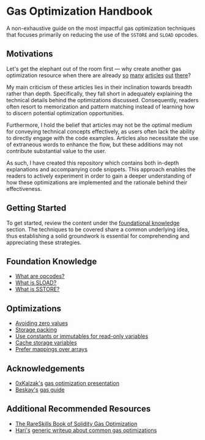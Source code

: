# Gas Optimization Handbook

A non-exhaustive guide on the most impactful gas optimization techniques that focuses primarily on reducing the use of the `SSTORE` and `SLOAD` opcodes.

## Motivations

Let's get the elephant out of the room first — why create another gas optimization resource when there are already [so](https://www.alchemy.com/overviews/solidity-gas-optimization) [many](https://hacken.io/discover/solidity-gas-optimization/) [articles](https://www.infuy.com/blog/7-simple-ways-to-optimize-gas-in-solidity-smart-contracts/) [out](https://betterprogramming.pub/solidity-gas-optimizations-and-tricks-2bcee0f9f1f2) [there](https://0xmacro.com/blog/solidity-gas-optimizations-cheat-sheet/)?

My main criticism of these articles lies in their inclination towards breadth rather than depth. Specifically, they fall short in adequately explaining the technical details behind the optimizations discussed. Consequently, readers often resort to memorization and pattern matching instead of learning how to discern potential optimization opportunities.

Furthermore, I hold the belief that articles may not be the optimal medium for conveying technical concepts effectively, as users often lack the ability to directly engage with the code examples. Articles also necessitate the use of extraneous words to enhance the flow, but these additions may not contribute substantial value to the user.

As such, I have created this repository which contains both in-depth explanations and accompanying code snippets. This approach enables the readers to actively experiment in order to gain a deeper understanding of how these optimizations are implemented and the rationale behind their effectiveness.

## Getting Started

To get started, review the content under the [foundational knowledge](#foundation-knowledge) section. The techniques to be covered share a common underlying idea, thus establishing a solid groundwork is essential for comprehending and appreciating these strategies.

## Foundation Knowledge

- [What are opcodes?](./src/core/opcodes/README.md)
- [What is SLOAD?](./src/core/sload/README.md)
- [What is SSTORE?](./src/core/sstore/README.md)

## Optimizations

- [Avoiding zero values](./src/optimizations/avoid-zero-value/README.md)
- [Storage packing](./src/optimizations/storage-packing/)
- [Use constants or immutables for read-only variables](./src/optimizations/constants-and-immutables/README.md)
- [Cache storage variables](./src/optimizations/caching/README.md)
- [Prefer mappings over arrays](./src/optimizations/mapping-over-arrays/README.md)
<!-- - Consider avoiding storage all together
- Keep strings less than 32 bytes <- this is sload saving because if strings are less than 31 characters (62 bytes), they're stored with the length (2 bytes) but why does the cost keep going up whenever I add 1 more character e.g. going from 4 characters to 5 characters to 6 characters etc.
- Consider storage pointers over memory <- how does this work? test it! https://www.youtube.com/watch?v=Zi4BANKFNP8
- Use access lists -->

## Acknowledgements

- [0xKalzak's](https://twitter.com/0xKalzak) [gas optimization presentation](https://snappify.com/view/f9a681c7-834c-467e-b34d-5ad443a893f2)
- [Beskay's](https://twitter.com/beskay0x) [gas guide](https://github.com/beskay/gas-guide)

## Additional Recommended Resources

- [The RareSkills Book of Solidity Gas Optimization](https://www.rareskills.io/post/gas-optimization)
- [Hari's](https://twitter.com/_hrkrshnn) [generic writeup about common gas optimizations](https://gist.github.com/hrkrshnn/ee8fabd532058307229d65dcd5836ddc)
